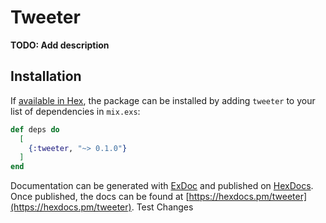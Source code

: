 # Tweeter

**TODO: Add description**

## Installation

If [available in Hex](https://hex.pm/docs/publish), the package can be installed
by adding `tweeter` to your list of dependencies in `mix.exs`:

```elixir
def deps do
  [
    {:tweeter, "~> 0.1.0"}
  ]
end
```

Documentation can be generated with [ExDoc](https://github.com/elixir-lang/ex_doc)
and published on [HexDocs](https://hexdocs.pm). Once published, the docs can
be found at [https://hexdocs.pm/tweeter](https://hexdocs.pm/tweeter).
Test Changes
